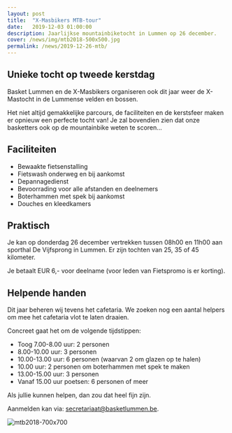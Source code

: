 ```yaml
---
layout: post
title:  "X-Masbikers MTB-tour"
date:   2019-12-03 01:00:00
description: Jaarlijkse mountainbiketocht in Lummen op 26 december.
cover: /news/img/mtb2018-500x500.jpg
permalink: /news/2019-12-26-mtb/
---
```

## Unieke tocht op tweede kerstdag

Basket Lummen en de X-Masbikers organiseren ook dit jaar weer de X-Mastocht in de Lummense velden en bossen.

Het niet altijd gemakkelijke parcours, de faciliteiten en de kerstsfeer maken er opnieuw een perfecte tocht van! Je zal bovendien zien dat onze basketters ook op de mountainbike weten te scoren...

## Faciliteiten

- Bewaakte fietsenstalling
- Fietswash onderweg en bij aankomst
- Depannagedienst
- Bevoorrading voor alle afstanden en deelnemers
- Boterhammen met spek bij aankomst
- Douches en kleedkamers

## Praktisch

Je kan op donderdag 26 december vertrekken tussen 08h00 en 11h00 aan sporthal De Vijfsprong in Lummen. Er zijn tochten van 25, 35 of 45 kilometer.

Je betaalt EUR 6,- voor deelname (voor leden van Fietspromo is er korting).

## Helpende handen

Dit jaar beheren wij tevens het cafetaria. We zoeken nog een aantal helpers om mee het cafetaria vlot te laten draaien. 

Concreet gaat het om de volgende tijdstippen:
- Toog 7.00-8.00 uur: 2 personen
- 8.00-10.00 uur: 3 personen
- 10.00-13.00 uur: 6 personen (waarvan 2 om glazen op te halen)
- 10.00 uur: 2 personen om boterhammen met spek te maken
- 13.00-15.00 uur: 3 personen
- Vanaf 15.00 uur poetsen: 6 personen of meer

Als jullie kunnen helpen, dan zou dat heel fijn zijn. 

Aanmelden kan via: [secretariaat@basketlummen.be](mailto:secretariaat@basketlummen.be). 

![mtb2018-700x700](/news/img/mtb2018-700x700.jpg)
